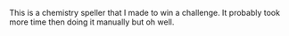 This is a chemistry speller that I made to win a challenge. It probably took more time then doing it manually but oh well.
